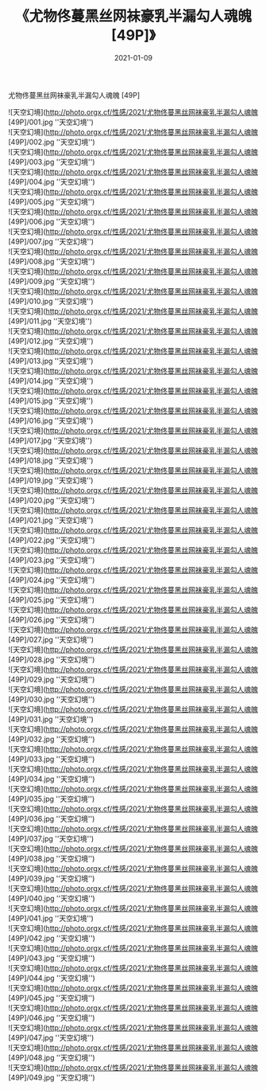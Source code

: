 ﻿---
layout: post
title:  《尤物佟蔓黑丝网袜豪乳半漏勾人魂魄 [49P]》
date:   2021-01-09
image: http://photo.orgx.cf/性感/2021/尤物佟蔓黑丝网袜豪乳半漏勾人魂魄 [49P]/000.jpg
categories: [美女, 性感, 泳衣]
---

尤物佟蔓黑丝网袜豪乳半漏勾人魂魄 [49P]



![天空幻境](http://photo.orgx.cf/性感/2021/尤物佟蔓黑丝网袜豪乳半漏勾人魂魄 [49P]/001.jpg ''天空幻境'') <br>
![天空幻境](http://photo.orgx.cf/性感/2021/尤物佟蔓黑丝网袜豪乳半漏勾人魂魄 [49P]/002.jpg ''天空幻境'') <br>
![天空幻境](http://photo.orgx.cf/性感/2021/尤物佟蔓黑丝网袜豪乳半漏勾人魂魄 [49P]/003.jpg ''天空幻境'') <br>
![天空幻境](http://photo.orgx.cf/性感/2021/尤物佟蔓黑丝网袜豪乳半漏勾人魂魄 [49P]/004.jpg ''天空幻境'') <br>
![天空幻境](http://photo.orgx.cf/性感/2021/尤物佟蔓黑丝网袜豪乳半漏勾人魂魄 [49P]/005.jpg ''天空幻境'') <br>
![天空幻境](http://photo.orgx.cf/性感/2021/尤物佟蔓黑丝网袜豪乳半漏勾人魂魄 [49P]/006.jpg ''天空幻境'') <br>
![天空幻境](http://photo.orgx.cf/性感/2021/尤物佟蔓黑丝网袜豪乳半漏勾人魂魄 [49P]/007.jpg ''天空幻境'') <br>
![天空幻境](http://photo.orgx.cf/性感/2021/尤物佟蔓黑丝网袜豪乳半漏勾人魂魄 [49P]/008.jpg ''天空幻境'') <br>
![天空幻境](http://photo.orgx.cf/性感/2021/尤物佟蔓黑丝网袜豪乳半漏勾人魂魄 [49P]/009.jpg ''天空幻境'') <br>
![天空幻境](http://photo.orgx.cf/性感/2021/尤物佟蔓黑丝网袜豪乳半漏勾人魂魄 [49P]/010.jpg ''天空幻境'') <br>
![天空幻境](http://photo.orgx.cf/性感/2021/尤物佟蔓黑丝网袜豪乳半漏勾人魂魄 [49P]/011.jpg ''天空幻境'') <br>
![天空幻境](http://photo.orgx.cf/性感/2021/尤物佟蔓黑丝网袜豪乳半漏勾人魂魄 [49P]/012.jpg ''天空幻境'') <br>
![天空幻境](http://photo.orgx.cf/性感/2021/尤物佟蔓黑丝网袜豪乳半漏勾人魂魄 [49P]/013.jpg ''天空幻境'') <br>
![天空幻境](http://photo.orgx.cf/性感/2021/尤物佟蔓黑丝网袜豪乳半漏勾人魂魄 [49P]/014.jpg ''天空幻境'') <br>
![天空幻境](http://photo.orgx.cf/性感/2021/尤物佟蔓黑丝网袜豪乳半漏勾人魂魄 [49P]/015.jpg ''天空幻境'') <br>
![天空幻境](http://photo.orgx.cf/性感/2021/尤物佟蔓黑丝网袜豪乳半漏勾人魂魄 [49P]/016.jpg ''天空幻境'') <br>
![天空幻境](http://photo.orgx.cf/性感/2021/尤物佟蔓黑丝网袜豪乳半漏勾人魂魄 [49P]/017.jpg ''天空幻境'') <br>
![天空幻境](http://photo.orgx.cf/性感/2021/尤物佟蔓黑丝网袜豪乳半漏勾人魂魄 [49P]/018.jpg ''天空幻境'') <br>
![天空幻境](http://photo.orgx.cf/性感/2021/尤物佟蔓黑丝网袜豪乳半漏勾人魂魄 [49P]/019.jpg ''天空幻境'') <br>
![天空幻境](http://photo.orgx.cf/性感/2021/尤物佟蔓黑丝网袜豪乳半漏勾人魂魄 [49P]/020.jpg ''天空幻境'') <br>
![天空幻境](http://photo.orgx.cf/性感/2021/尤物佟蔓黑丝网袜豪乳半漏勾人魂魄 [49P]/021.jpg ''天空幻境'') <br>
![天空幻境](http://photo.orgx.cf/性感/2021/尤物佟蔓黑丝网袜豪乳半漏勾人魂魄 [49P]/022.jpg ''天空幻境'') <br>
![天空幻境](http://photo.orgx.cf/性感/2021/尤物佟蔓黑丝网袜豪乳半漏勾人魂魄 [49P]/023.jpg ''天空幻境'') <br>
![天空幻境](http://photo.orgx.cf/性感/2021/尤物佟蔓黑丝网袜豪乳半漏勾人魂魄 [49P]/024.jpg ''天空幻境'') <br>
![天空幻境](http://photo.orgx.cf/性感/2021/尤物佟蔓黑丝网袜豪乳半漏勾人魂魄 [49P]/025.jpg ''天空幻境'') <br>
![天空幻境](http://photo.orgx.cf/性感/2021/尤物佟蔓黑丝网袜豪乳半漏勾人魂魄 [49P]/026.jpg ''天空幻境'') <br>
![天空幻境](http://photo.orgx.cf/性感/2021/尤物佟蔓黑丝网袜豪乳半漏勾人魂魄 [49P]/027.jpg ''天空幻境'') <br>
![天空幻境](http://photo.orgx.cf/性感/2021/尤物佟蔓黑丝网袜豪乳半漏勾人魂魄 [49P]/028.jpg ''天空幻境'') <br>
![天空幻境](http://photo.orgx.cf/性感/2021/尤物佟蔓黑丝网袜豪乳半漏勾人魂魄 [49P]/029.jpg ''天空幻境'') <br>
![天空幻境](http://photo.orgx.cf/性感/2021/尤物佟蔓黑丝网袜豪乳半漏勾人魂魄 [49P]/030.jpg ''天空幻境'') <br>
![天空幻境](http://photo.orgx.cf/性感/2021/尤物佟蔓黑丝网袜豪乳半漏勾人魂魄 [49P]/031.jpg ''天空幻境'') <br>
![天空幻境](http://photo.orgx.cf/性感/2021/尤物佟蔓黑丝网袜豪乳半漏勾人魂魄 [49P]/032.jpg ''天空幻境'') <br>
![天空幻境](http://photo.orgx.cf/性感/2021/尤物佟蔓黑丝网袜豪乳半漏勾人魂魄 [49P]/033.jpg ''天空幻境'') <br>
![天空幻境](http://photo.orgx.cf/性感/2021/尤物佟蔓黑丝网袜豪乳半漏勾人魂魄 [49P]/034.jpg ''天空幻境'') <br>
![天空幻境](http://photo.orgx.cf/性感/2021/尤物佟蔓黑丝网袜豪乳半漏勾人魂魄 [49P]/035.jpg ''天空幻境'') <br>
![天空幻境](http://photo.orgx.cf/性感/2021/尤物佟蔓黑丝网袜豪乳半漏勾人魂魄 [49P]/036.jpg ''天空幻境'') <br>
![天空幻境](http://photo.orgx.cf/性感/2021/尤物佟蔓黑丝网袜豪乳半漏勾人魂魄 [49P]/037.jpg ''天空幻境'') <br>
![天空幻境](http://photo.orgx.cf/性感/2021/尤物佟蔓黑丝网袜豪乳半漏勾人魂魄 [49P]/038.jpg ''天空幻境'') <br>
![天空幻境](http://photo.orgx.cf/性感/2021/尤物佟蔓黑丝网袜豪乳半漏勾人魂魄 [49P]/039.jpg ''天空幻境'') <br>
![天空幻境](http://photo.orgx.cf/性感/2021/尤物佟蔓黑丝网袜豪乳半漏勾人魂魄 [49P]/040.jpg ''天空幻境'') <br>
![天空幻境](http://photo.orgx.cf/性感/2021/尤物佟蔓黑丝网袜豪乳半漏勾人魂魄 [49P]/041.jpg ''天空幻境'') <br>
![天空幻境](http://photo.orgx.cf/性感/2021/尤物佟蔓黑丝网袜豪乳半漏勾人魂魄 [49P]/042.jpg ''天空幻境'') <br>
![天空幻境](http://photo.orgx.cf/性感/2021/尤物佟蔓黑丝网袜豪乳半漏勾人魂魄 [49P]/043.jpg ''天空幻境'') <br>
![天空幻境](http://photo.orgx.cf/性感/2021/尤物佟蔓黑丝网袜豪乳半漏勾人魂魄 [49P]/044.jpg ''天空幻境'') <br>
![天空幻境](http://photo.orgx.cf/性感/2021/尤物佟蔓黑丝网袜豪乳半漏勾人魂魄 [49P]/045.jpg ''天空幻境'') <br>
![天空幻境](http://photo.orgx.cf/性感/2021/尤物佟蔓黑丝网袜豪乳半漏勾人魂魄 [49P]/046.jpg ''天空幻境'') <br>
![天空幻境](http://photo.orgx.cf/性感/2021/尤物佟蔓黑丝网袜豪乳半漏勾人魂魄 [49P]/047.jpg ''天空幻境'') <br>
![天空幻境](http://photo.orgx.cf/性感/2021/尤物佟蔓黑丝网袜豪乳半漏勾人魂魄 [49P]/048.jpg ''天空幻境'') <br>
![天空幻境](http://photo.orgx.cf/性感/2021/尤物佟蔓黑丝网袜豪乳半漏勾人魂魄 [49P]/049.jpg ''天空幻境'') <br>